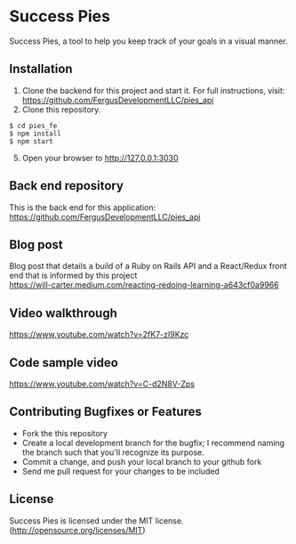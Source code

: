 # Success Pies

Success Pies, a tool to help you keep track of your goals in a visual manner.

## Installation
1. Clone the backend for this project and start it. For full instructions, visit: https://github.com/FergusDevelopmentLLC/pies_api
2. Clone this repository.
```
$ cd pies_fe
$ npm install
$ npm start
```
5. Open your browser to http://127.0.0.1:3030

## Back end repository

This is the back end for this application: https://github.com/FergusDevelopmentLLC/pies_api

## Blog post

Blog post that details a build of a Ruby on Rails API and a React/Redux front end that is informed by this project  
https://will-carter.medium.com/reacting-redoing-learning-a643cf0a9966

## Video walkthrough

https://www.youtube.com/watch?v=2fK7-zI9Kzc

## Code sample video

https://www.youtube.com/watch?v=C-d2N8V-Zps

## Contributing Bugfixes or Features

* Fork the this repository
* Create a local development branch for the bugfix; I recommend naming the branch such that you'll recognize its purpose.
* Commit a change, and push your local branch to your github fork
* Send me pull request for your changes to be included

## License

Success Pies is licensed under the MIT license. (http://opensource.org/licenses/MIT)